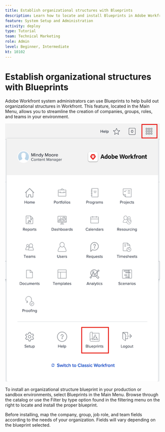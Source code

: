 ```yaml
---
title: Establish organizational structures with Blueprints
description: Learn how to locate and install Blueprints in Adobe Workfront as well as add it to the Main Menu.
feature: System Setup and Administration
activity: deploy
type: Tutorial
team: Technical Marketing
role: Admin
level: Beginner, Intermediate
kt: 10102
---
```



# Establish organizational structures with Blueprints

Adobe Workfront system administrators can use Blueprints to help build out organizational structures in Workfront. This feature, located in the Main Menu, allows you to streamline the creation of companies, groups, roles, and teams in your environment.  

![Org structures with [!UICONTROL Blueprints]](assets/BP_orgstructure_01.png)

To install an organizational structure blueprint in your production or sandbox environments, select Blueprints in the Main Menu. Browse through the catalog or use the Filter by type option found in the filtering menu on the right to locate and install the proper blueprint. 

Before installing, map the company, group, job role, and team fields according to the needs of your organization. Fields will vary depending on the blueprint selected. 

<!--Note: There are two types of Blueprints—Project Template and Organizational Structure. For more information on using blueprints and steps you need to take following installation, refer to the Blueprints articles.-->
